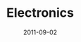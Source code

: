 ---
authors: [ "Geoffrey Hunter" ]
date: 2011-09-02
draft: false
lastmod: 2011-09-02
title: "Electronics"
type: "page"
---